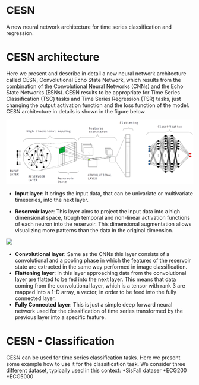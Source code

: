 # CESN
A new neural network architecture for time series classification and regression. 

# CESN architecture
Here we present and describe in detail a new neural network architecture called CESN, Convolutional Echo State Network, which results from the combination of the Convolutional Neural Networks (CNNs) and the Echo State Networks (ESNs). CESN results to be appropriate for Time Series Classification (TSC) tasks and Time Series Regression (TSR) tasks, just changing the output activation function and the loss function of the model. 
CESN architecture in details is shown in the figure below 

<img src="images/cesn.png" alt="cesn_architecture" width="650"/>

* **Input layer**: It brings the input data, that can be univariate or multivariate timeseries, into the next layer.

* **Reservoir layer**: This layer aims to project the input data into a high dimensional space, trough temporal and non-linear activation functions of each neuron into the reservoir. This dimensional augmentation allows visualizing more patterns than the data in the original dimension. 

![](https://latex.codecogs.com/svg.image?\vec{z}(t&plus;1)&space;=&space;f(W^{in}x(t&plus;1)&plus;W^{res}z(t))&space;\in&space;\mathbb{R}^M)

* **Convolutional layer**: Same as the CNNs this layer consists of a convolutional and a pooling phase in which the features of the reservoir state are extracted in the same way performed  in  image classification.
* **Flattening layer**: In this layer approaching data from the convolutional layer are flatted to be fed into the next layer. This means that data coming from the convolutional layer, which is a tensor with rank 3 are mapped into a 1-D array, a vector, in order to be feed into the fully connected layer.
* **Fully Connected layer**: This is just a simple deep forward neural network used for the classification of time series transformed by the previous layer into a specific feature.

# CESN - Classification

CESN can be used for time series classification tasks. Here we present some example how to use it for the classification task. 
We consider three different dataset, typically used in this context:
*SisFall dataser
*ECG200 
*ECG5000



